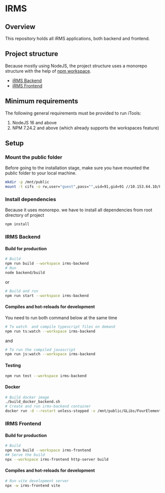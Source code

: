 # IRMS

## Overview

This repository holds all iRMS applications, both backend and frontend.

## Project structure

Because mostly using NodeJS, the project structure uses a monorepo structure with the help of [npm workspace](https://docs.npmjs.com/cli/v7/using-npm/workspaces).

- [iRMS Backend](packages/backend/)
- [iRMS Frontend](packages/frontend/)

## Minimum requirements

The following general requirements must be provided to run iTools:

1. NodeJS 16 and above
2. NPM 7.24.2 and above (which already supports the workspaces feature)

## Setup

### Mount the public folder

Before going to the installation stage, make sure you have mounted the public folder to your local machine.

```sh
mkdir -p /mnt/public
mount -t cifs -o rw,user="guest",pass="",uid=91,gid=91 //10.153.64.10/Public /mnt/public/
```

### Install dependencies

Because it uses monorepo. we have to install all dependencies from root directory of project

```sh
npm install
```

### IRMS Backend

#### Build for production

```sh
# Build
npm run build --workspace irms-backend
# Run
node backend/build
```

or

```sh
# Build and run
npm run start --workspace irms-backend
```

#### Compiles and hot-reloads for development

You need to run both command below at the same time

```sh
# To watch  and compile typescript files on demand
npm run ts:watch --workspace irms-backend
```

and

```sh
# To run the compiled javascript
npm run js:watch --workspace irms-backend
```

#### Testing

```sh
npm run test --workspace irms-backend
```

#### Docker

```sh
# Build docker image
./build_docker_backend.sh
# Create and run irms-backend container
docker run -d --restart unless-stopped -v /mnt/public/GLibs/FourElementsConfig/iRMS:/mnt/public/GLibs/FourElementsConfig/iRMS/ --name irms-backend -p 8000:8000 alphien/irms-backend node apps/irms/backend/build

```

### IRMS Frontend

#### Build for production

```sh
# Build
npm run build --workspace irms-frontend
## Serve the build
npx --workspace irms-frontend http-server build
```

#### Compiles and hot-reloads for development

```sh
# Run vite development server
npx -w irms-frontend vite
```
